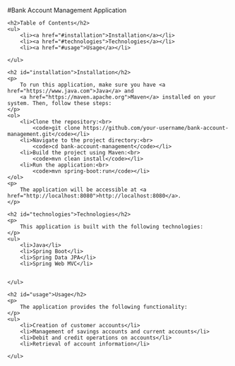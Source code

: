 #Bank Account Management Application



    <h2>Table of Contents</h2>
    <ul>
        <li><a href="#installation">Installation</a></li>
        <li><a href="#technologies">Technologies</a></li>
        <li><a href="#usage">Usage</a></li>
   
    </ul>

    <h2 id="installation">Installation</h2>
    <p>
        To run this application, make sure you have <a href="https://www.java.com">Java</a> and
        <a href="https://maven.apache.org">Maven</a> installed on your system. Then, follow these steps:
    </p>
    <ol>
        <li>Clone the repository:<br>
            <code>git clone https://github.com/your-username/bank-account-management.git</code></li>
        <li>Navigate to the project directory:<br>
            <code>cd bank-account-management</code></li>
        <li>Build the project using Maven:<br>
            <code>mvn clean install</code></li>
        <li>Run the application:<br>
            <code>mvn spring-boot:run</code></li>
    </ol>
    <p>
        The application will be accessible at <a href="http://localhost:8080">http://localhost:8080</a>.
    </p>

    <h2 id="technologies">Technologies</h2>
    <p>
        This application is built with the following technologies:
    </p>
    <ul>
        <li>Java</li>
        <li>Spring Boot</li>
        <li>Spring Data JPA</li>
        <li>Spring Web MVC</li>
   
      
    </ul>

    <h2 id="usage">Usage</h2>
    <p>
        The application provides the following functionality:
    </p>
    <ul>
        <li>Creation of customer accounts</li>
        <li>Management of savings accounts and current accounts</li>
        <li>Debit and credit operations on accounts</li>
        <li>Retrieval of account information</li>
  
    </ul>
      
